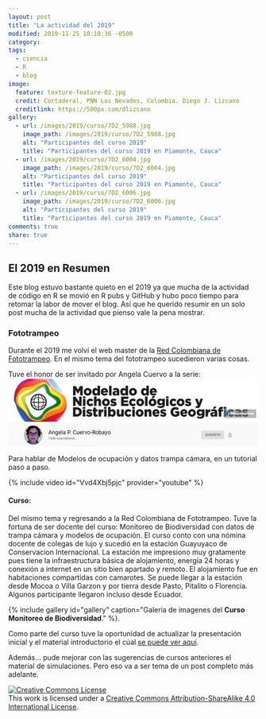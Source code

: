 ```yaml
---
layout: post
title: "La actividad del 2019"
modified: 2019-11-25 10:10:36 -0500
category:
tags:   
  - ciencia
  - R
  - blog
image:
  feature: texture-feature-02.jpg
  credit: Cortaderal, PNN Los Nevados, Colombia. Diego J. Lizcano
  creditlink: https://500px.com/dlizcano
gallery:
  - url: /images/2019/curso/7D2_5988.jpg
    image_path: /images/2019/curso/7D2_5988.jpg
    alt: "Participantes del curso 2019"
    title: "Participantes del curso 2019 en Piamonte, Cauca"
  - url: /images/2019/curso/7D2_6004.jpg
    image_path: /images/2019/curso/7D2_6004.jpg
    alt: "Participantes del curso 2019"
    title: "Participantes del curso 2019 en Piamonte, Cauca"
  - url: /images/2019/curso/7D2_6006.jpg
    image_path: /images/2019/curso/7D2_6006.jpg
    alt: "Participantes del curso 2019"
    title: "Participantes del curso 2019 en Piamonte, Cauca"
comments: true
share: true
---
```


## El 2019 en Resumen

Este blog estuvo bastante quieto en el 2019 ya que mucha de la actividad de código en R se movió en R pubs y GitHub y hubo poco tiempo para retomar la labor de mover el blog. Así que he querido resumir en un solo post mucha de la actividad que pienso vale la pena mostrar.    

### Fototrampeo

Durante el 2019 me volví el web master de la  [Red Colombiana de Fototrampeo](https://redfototrampeo.netlify.app/). En el mismo tema del fototrampeo sucedieron varias cosas.

Tuve el honor de ser invitado por Angela Cuervo a la serie:
![Modelado de Nichos Ecológicos y Distribuciones Geográficas](/images/2019/Angela_Cuervo.jpg)

Para hablar de Modelos de ocupación y datos trampa cámara, en un tutorial paso a paso.

{% include video id="Vvd4Xbj5pjc" provider="youtube" %}

#### Curso: 

Del mismo tema y regresando a la Red Colombiana de Fototrampeo. Tuve la fortuna de ser docente del curso: Monitoreo de Biodiversidad con datos de trampa cámara y modelos de ocupación. El curso conto con una nómina docente de colegas de lujo y sucedió en la estación Guayuyaco de Conservacion Internacional. La estación me impresiono muy gratamente pues tiene la infraestructura básica de alojamiento, energía 24 horas y conexión a internet en un sitio bien apartado y remoto. El alojamiento fue en habitaciones compartidas con camarotes. Se puede llegar a la estación desde Mocoa o Villa Garzon y por tierra desde Pasto, Pitalito o Florencia. Algunos participante llegaron incluso desde Ecuador. 


{% include gallery id="gallery" caption="Galeria de imagenes del **Curso Monitoreo de Biodiversidad**." %}.



Como parte del curso tuve la oportunidad de actualizar la presentación inicial y el material introductorio el cúal  [se puede ver aquí](https://dlizcano.github.io/IntroOccuPresent/index_Piamonte.html).



Además... pude mejorar con las sugerencias de cursos anteriores el material de simulaciones. Pero eso va a ser tema de un post completo más adelante.



<p>
<a rel="license" href="http://creativecommons.org/licenses/by-sa/4.0/"><img alt="Creative Commons License" style="border-width:0" src="http://i.creativecommons.org/l/by-sa/4.0/88x31.png" /></a><br />This work is licensed under a <a rel="license" href="http://creativecommons.org/licenses/by-sa/4.0/">Creative Commons Attribution-ShareAlike 4.0 International License</a>.
</p>
